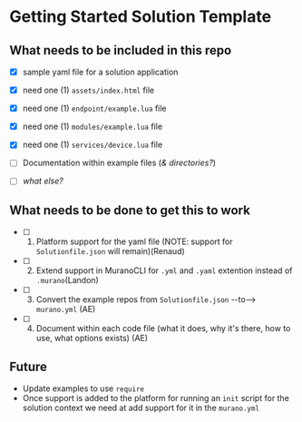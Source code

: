 # Getting Started Solution Template


## What needs to be included in this repo

- [x] sample yaml file for a solution application
- [x] need one (1) `assets/index.html` file
- [x] need one (1) `endpoint/example.lua` file
- [x] need one (1) `modules/example.lua` file
- [x] need one (1) `services/device.lua` file
- [ ] Documentation within example files (_& directories?_)
- [ ] _what else?_


## What needs to be done to get this to work

- [ ] 1) Platform support for the yaml file (NOTE: support for `Solutionfile.json` will remain)(Renaud)
- [ ] 2) Extend support in MuranoCLI for `.yml` and `.yaml` extention instead of `.murano`(Landon)
- [ ] 3) Convert the example repos from `Solutionfile.json` --to--> `murano.yml` (AE)
- [ ] 4) Document within each code file (what it does, why it's there, how to use, what options exists) (AE)


## Future

- Update examples to use `require`
- Once support is added to the platform for running an `init` script for the solution context we need at add support for it in the `murano.yml`
